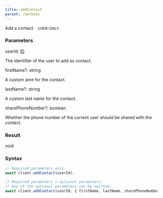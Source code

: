 ```yaml
---
title: addContact
parent: /methods
---
```


Add a contact.<span class="select-none"> <span class="inline-flex w-fit items-center" style="font-size:12px;white-space:nowrap;word-break:keep-all;"><span class="w-fit bg-dbt select-none text-fgt" style="padding:2px 8px;border-radius:12px;">USER-ONLY</span></span> </span>

### Parameters 

<div class="flex flex-col gap-3"><div><div class="font-mono" id="p_userId" data-anchor><span class="font-bold">userId</span><span class="opacity-50">:</span> <a href="/gh/types/id"  >ID</a></div><div class="pl-3"><div class="no-margin">

The identifier of the user to add as contact.

</div></div></div><div class="flex flex-col gap-3"><div><div class="flex gap-2"><div class="font-mono p" id="p_firstName" data-anchor><span class="font-bold">firstName</span><span class="opacity-50"><span title="Optional" class="cursor-help">?</span>:</span> <span>string</span></div></div><div class="pl-3"><div class="no-margin">

A custom ame for the contact.

</div></div></div><div><div class="flex gap-2"><div class="font-mono p" id="p_lastName" data-anchor><span class="font-bold">lastName</span><span class="opacity-50"><span title="Optional" class="cursor-help">?</span>:</span> <span>string</span></div></div><div class="pl-3"><div class="no-margin">

A custom last name for the contact.

</div></div></div><div><div class="flex gap-2"><div class="font-mono p" id="p_sharePhoneNumber" data-anchor><span class="font-bold">sharePhoneNumber</span><span class="opacity-50"><span title="Optional" class="cursor-help">?</span>:</span> <span>boolean</span></div></div><div class="pl-3"><div class="no-margin">

Whether the phone number of the current user should be shared with the contact.

</div></div></div></div></div>

### Result 

<div class="font-mono"><span>void</span></div>

### Syntax

```ts
// Required parameters only.
await client.addContact(userId);

// Required parameters + optional parameters.
// Any of the optional parameters can be omitted.
await client.addContact(userId, { firstName, lastName, sharePhoneNumber });
```



